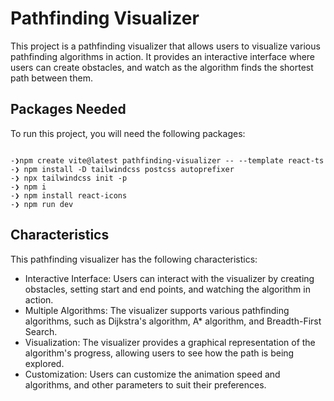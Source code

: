 # Pathfinding Visualizer

This project is a pathfinding visualizer that allows users to visualize various pathfinding algorithms in action. It provides an interactive interface where users can create obstacles, and watch as the algorithm finds the shortest path between them.

## Packages Needed

To run this project, you will need the following packages:
```

-❯npm create vite@latest pathfinding-visualizer -- --template react-ts
-❯ npm install -D tailwindcss postcss autoprefixer
-❯ npx tailwindcss init -p
-❯ npm i
-❯ npm install react-icons
-❯ npm run dev

```

## Characteristics

This pathfinding visualizer has the following characteristics:

- Interactive Interface: Users can interact with the visualizer by creating obstacles, setting start and end points, and watching the algorithm in action.
- Multiple Algorithms: The visualizer supports various pathfinding algorithms, such as Dijkstra's algorithm, A* algorithm, and Breadth-First Search.
- Visualization: The visualizer provides a graphical representation of the algorithm's progress, allowing users to see how the path is being explored.
- Customization: Users can customize the animation speed and algorithms, and other parameters to suit their preferences.


